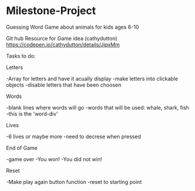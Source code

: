# Milestone-Project
Guessing Word Game about animals for kids ages 6-10

Git hub Resource for Game idea (cathydutton) https://codepen.io/cathydutton/details/JjpxMm

Tasks to do:

Letters

-Array for letters and have it acually display -make letters into clickable objects -disable letters that have been choosen

Words

-blank lines where words will go -words that will be used: whale, shark, fish -this is the 'word-div'

Lives

-6 lives or maybe more -need to decrese when pressed

End of Game

-game over -You won! -You did not win!

Reset

-Make play again button function -reset to starting point